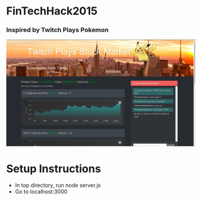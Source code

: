 
# FinTechHack2015
### Inspired by Twitch Plays Pokemon
![alt text](doc/screenshots/2015-04-19-111926_1366x768_scrot.png "Logo Title Text 1")

# Setup Instructions
* In top directory, run node server.js
* Go to localhost:3000